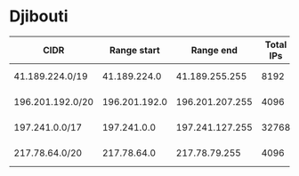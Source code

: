 # Djibouti

CIDR               | Range start     | Range end       | Total IPs  | Assign date | Owner
------------------ | --------------- | --------------- | ---------- | ----------- | -----
41.189.224.0/19    | 41.189.224.0    | 41.189.255.255  | 8192       | 2009-05-28  | 
196.201.192.0/20   | 196.201.192.0   | 196.201.207.255 | 4096       | 2004-07-29  | 
197.241.0.0/17     | 197.241.0.0     | 197.241.127.255 | 32768      | 2012-05-17  | 
217.78.64.0/20     | 217.78.64.0     | 217.78.79.255   | 4096       | 2014-12-02  | 
